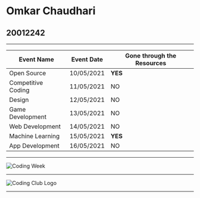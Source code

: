 Omkar Chaudhari
===================
## 20012242
___
Event Name | Event Date | Gone through the Resources
--- | --- | ---
Open Source | 10/05/2021 | **YES**
Competitive Coding | 11/05/2021 |	NO
Design | 12/05/2021 |	NO
Game Development | 13/05/2021 |	NO
Web Development |	14/05/2021 | NO
Machine Learning | 15/05/2021 | **YES**
App Development | 16/05/2021 | NO
___

![Coding Week](https://github.com/codingiitg/open_source_submission/blob/main/Group%2095.png)
___
![Coding Club Logo](https://github.com/codingiitg/open_source_submission/blob/main/coding-club%20logo.png)
___
